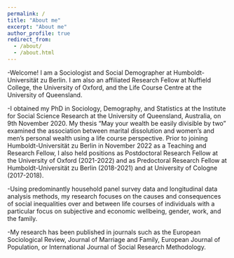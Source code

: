 ```yaml
---
permalink: /
title: "About me"
excerpt: "About me"
author_profile: true
redirect_from: 
  - /about/
  - /about.html
---
```


-Welcome! I am a Sociologist and Social Demographer at Humboldt-Universität zu Berlin. I am also an affiliated Research Fellow at Nuffield College, the University of Oxford, and the Life Course Centre at the University of Queensland. 

-I obtained my PhD in Sociology, Demography, and Statistics at the Institute for Social Science Research at the University of Queensland, Australia, on 9th November 2020. My thesis “May your wealth be easily divisible by two” examined the association between marital dissolution and women’s and men’s personal wealth using a life course perspective. Prior to joining Humboldt-Universität zu Berlin in November 2022 as a Teaching and Research Fellow, I also held positions as Postdoctoral Research Fellow at the University of Oxford (2021-2022) and as Predoctoral Research Fellow at Humboldt-Universität zu Berlin (2018-2021) and at University of Cologne (2017-2018).

-Using predominantly household panel survey data and longitudinal data analysis methods, my research focuses on the causes and consequences of social inequalities over and between life courses of individuals with a particular focus on subjective and economic wellbeing, gender, work, and the family.

-My research has been published in journals such as the European Sociological Review, Journal of Marriage and Family, European Journal of Population, or International Journal of Social Research Methodology.
